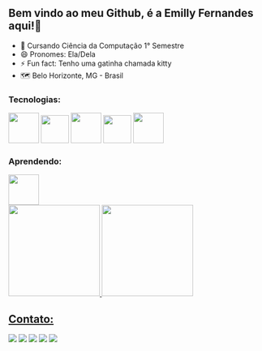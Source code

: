 ## Bem vindo ao meu Github, é a Emilly Fernandes aqui!👋

- 🔭 Cursando Ciência da Computação 1° Semestre
- 😄 Pronomes: Ela/Dela
- ⚡ Fun fact: Tenho uma gatinha chamada kitty
- 🗺️ Belo Horizonte, MG - Brasil

### Tecnologias:
<div>
<img src="https://cdn.jsdelivr.net/gh/devicons/devicon/icons/html5/html5-original-wordmark.svg" width="60px" />
<img src="https://cdn.jsdelivr.net/gh/devicons/devicon/icons/bootstrap/bootstrap-original-wordmark.svg" width="55px" />
<img src="https://cdn.jsdelivr.net/gh/devicons/devicon/icons/css3/css3-original-wordmark.svg" width="60px" /> 
<img src="https://cdn.jsdelivr.net/gh/devicons/devicon/icons/javascript/javascript-original.svg" width="55px" /> 
<img src="https://cdn.jsdelivr.net/gh/devicons/devicon/icons/git/git-original-wordmark.svg" width="60px" />         
</div>

### Aprendendo:
<div>
<img src="https://cdn.jsdelivr.net/gh/devicons/devicon/icons/java/java-original-wordmark.svg" width="60px" />       
</div>



<div>

<a href="https://github.com/seu-usuário-aqui">

<img height="180em" src="https://github-readme-stats.vercel.app/api/top-langs/?username=emilyfas&layout=compact&langs_count=7&theme=dracula"/>

<img height="180em" src="https://github-readme-stats.vercel.app/api?username=emilyfas&show_icons=true&theme=dracula&include_all_commits=true&count_private=true"/>

</div>

  
## Contato:
<div>
<a href="https://wa.me/5531989018696?text=Me+mande+um+Oi+%3A%29" target="_blank"><img src="https://img.shields.io/badge/WhatsApp-25D366?style=for-the-badge&logo=whatsapp&logoColor=white" target="_blank"></a>
<a href="https://instagram.com/emillygarai" target="_blank"><img src="https://img.shields.io/badge/-Instagram-%23E4405F?style=for-the-badge&logo=instagram&logoColor=white" target="_blank"></a>
<a href="https://www.twitch.tv/seu-usuário-aqui" target="_blank"><img src="https://img.shields.io/badge/Twitter-1DA1F2?style=for-the-badge&logo=twitter&logoColor=white" target="_blank"></a>
<a href = "mailto:emilly.fernandesads@gmail.com"><img src="https://img.shields.io/badge/Gmail-D14836?style=for-the-badge&logo=gmail&logoColor=white" target="_blank"></a>
<a href="https://www.linkedin.com/in/emilly-fernandes-alves-de-souza-2b451a24b" target="_blank"><img src="https://img.shields.io/badge/-LinkedIn-%230077B5?style=for-the-badge&logo=linkedin&logoColor=white" target="_blank"></a>   
</div>
